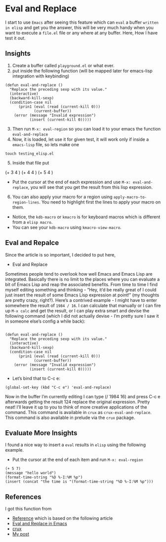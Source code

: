 # Eval and Replace
I start to use `Emacs` after seeing this feature which can `eval` a buffer `written in elisp` and get you the answer,
this will be very much handy when you want to execute a `file.el` file or any where at any buffer. Here, How I have
test it out.

## Insights

1. Create a buffer called `playground.el` or what ever.
2. put inside the following function (will be mapped later for emacs-lisp integration with keybinding)

```elisp
(defun eval-and-replace ()
  "Replace the preceding sexp with its value."
  (interactive)
  (backward-kill-sexp)
  (condition-case nil
      (prin1 (eval (read (current-kill 0)))
             (current-buffer))
    (error (message "Invalid expression")
           (insert (current-kill 0)))))
```
3. Then run `M-x: eval-region` so you can load it to your emacs the function `eval-and-replace`
4. Now, it is loaded, let use it for given test, it will work only if inside a `emacs-lisp` file, so lets make one
```shell
touch testing_elisp.el
```
5. Inside that file put

(+ 3 4 )
(+ 4 4 )
(+ 5 4 )
- Put the cursor at the end of each expression and use `M-x: eval-and-replace`, you will see that you get the result
from this lisp expression.

6. You can also apply your macro for a region using `apply-macro-to-region-lines`. You need to highlight first the lines
   to apply your macro on them.

- Notice, the `kdb-macro` or `kmacro` is for keyboard macros which is different from a `elisp macro`.
- You can see your `kdb-macro` using `kmacro-view-macro`.

## Eval and Repalce
Since the article is so important, I decided to put here,
- Eval and Replace

Sometimes people tend to overlook how well Emacs and Emacs Lisp are integrated. Basically there is no limit to the
places where you can evaluate a bit of Emacs Lisp and reap the associated benefits. From time to time I find myself
editing something and thinking - “Hey, it’d be really great of I could just insert the result of some Emacs Lisp
expression at point!” (my thoughts are pretty crazy, right?). Here’s a contrived example - I might have to enter
somewhere the result of `1984 / 16`. I can calculate that manually or I can fire up `M-x calc` and get the result, or I can
play extra smart and devise the following command (which I did not actually devise - I’m pretty sure I saw it in someone
else’s config a while back):

```elisp

(defun eval-and-replace ()
  "Replace the preceding sexp with its value."
  (interactive)
  (backward-kill-sexp)
  (condition-case nil
      (prin1 (eval (read (current-kill 0)))
             (current-buffer))
    (error (message "Invalid expression")
           (insert (current-kill 0)))))
```
- Let’s bind that to C-c e:
```elisp
(global-set-key (kbd "C-c e") 'eval-and-replace)
```
Now in the buffer I’m currently editing I can type (/ 1984 16) and press C-c e afterwards getting the result 124 replace
the original expression. Pretty neat! I’ll leave it up to you to think of more creative applications of the command.
This command is available in `crux` as `crux-eval-and-replace`. This command is also available in prelude via the `crux`
package.

## Evaluate More Insights
I found a nice way to insert a `eval` results in `elisp` using the following
example.
- Put the cursor at the end of each item and run `M-x: eval-region`

```elisp
(+ 5 7)
(message "hello world")
(format-time-string "%D %-I:%M %p")
(insert (concat "the time is "(format-time-string "%D %-I:%M %p")))
```


## References
I got this function from
- [Reference](https://github.com/larsen/emacs-configuration/blob/master/lisp/larsen-functions.el)
which is based on the following article
- [Eval and Replace in Emacs](https://emacsredux.com/blog/2013/06/21/eval-and-replace/)
- [crux](https://github.com/bbatsov/crux)
- [My post](https://emacs.stackexchange.com/questions/47892/how-to-replace-the-expression-with-evaluation-result-using-elisp-interpreter/77335#77335)
